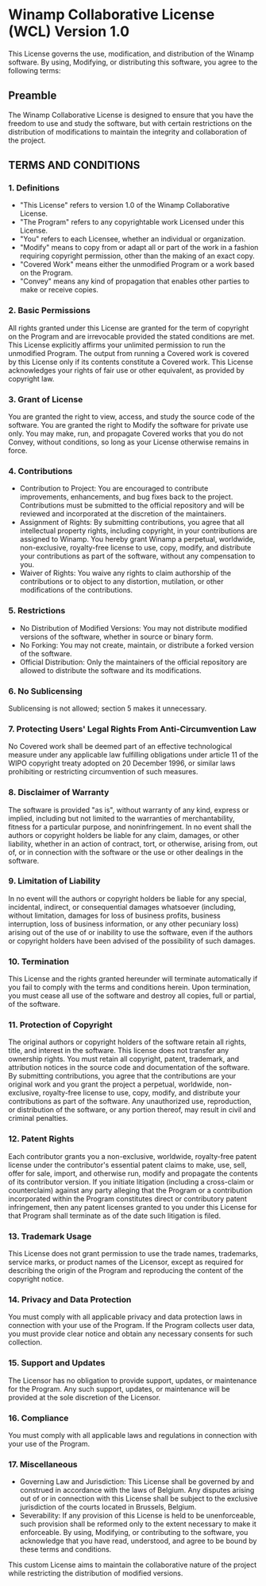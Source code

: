 # Winamp Collaborative License (WCL) Version 1.0

This License governs the use, modification, and distribution of the Winamp software. 
By using, Modifying, or distributing this software, you agree to the following terms:

## Preamble
The Winamp Collaborative License is designed to ensure that you have the freedom to use and study the software, but with certain restrictions on the distribution of modifications to maintain the integrity and collaboration of the project.

## TERMS AND CONDITIONS

### 1. Definitions
- "This License" refers to version 1.0 of the Winamp Collaborative License.
- "The Program" refers to any copyrightable work Licensed under this License.
- "You" refers to each Licensee, whether an individual or organization.
- "Modify" means to copy from or adapt all or part of the work in a fashion requiring copyright permission, other than the making of an exact copy.
- "Covered Work" means either the unmodified Program or a work based on the Program.
- "Convey" means any kind of propagation that enables other parties to make or receive copies.

### 2. Basic Permissions
All rights granted under this License are granted for the term of copyright on the Program and are irrevocable provided the stated conditions are met. This License explicitly affirms your unlimited permission to run the unmodified Program. The output from running a Covered work is covered by this License only if its contents constitute a Covered work. This License acknowledges your rights of fair use or other equivalent, as provided by copyright law.

### 3. Grant of License
You are granted the right to view, access, and study the source code of the software.
You are granted the right to Modify the software for private use only. You may make, run, and propagate Covered works that you do not Convey, without conditions, so long as your License otherwise remains in force.

### 4. Contributions
- Contribution to Project: You are encouraged to contribute improvements, enhancements, and bug fixes back to the project. Contributions must be submitted to the official repository and will be reviewed and incorporated at the discretion of the maintainers.
- Assignment of Rights: By submitting contributions, you agree that all intellectual property rights, including copyright, in your contributions are assigned to Winamp. You hereby grant Winamp a perpetual, worldwide, non-exclusive, royalty-free license to use, copy, modify, and distribute your contributions as part of the software, without any compensation to you.
- Waiver of Rights: You waive any rights to claim authorship of the contributions or to object to any distortion, mutilation, or other modifications of the contributions.

### 5. Restrictions
- No Distribution of Modified Versions: You may not distribute modified versions of the software, whether in source or binary form.
- No Forking: You may not create, maintain, or distribute a forked version of the software.
- Official Distribution: Only the maintainers of the official repository are allowed to distribute the software and its modifications.

### 6. No Sublicensing
Sublicensing is not allowed; section 5 makes it unnecessary.

### 7. Protecting Users' Legal Rights From Anti-Circumvention Law

No Covered work shall be deemed part of an effective technological measure under any applicable law fulfilling obligations under article 11 of the WIPO copyright treaty adopted on 20 December 1996, or similar laws prohibiting or restricting circumvention of such measures.

### 8. Disclaimer of Warranty
The software is provided "as is", without warranty of any kind, express or implied, including but not limited to the warranties of merchantability, fitness for a particular purpose, and noninfringement. In no event shall the authors or copyright holders be liable for any claim, damages, or other liability, whether in an action of contract, tort, or otherwise, arising from, out of, or in connection with the software or the use or other dealings in the software.

### 9. Limitation of Liability
In no event will the authors or copyright holders be liable for any special, incidental, indirect, or consequential damages whatsoever (including, without limitation, damages for loss of business profits, business interruption, loss of business information, or any other pecuniary loss) arising out of the use of or inability to use the software, even if the authors or copyright holders have been advised of the possibility of such damages.

### 10. Termination
This License and the rights granted hereunder will terminate automatically if you fail to comply with the terms and conditions herein. Upon termination, you must cease all use of the software and destroy all copies, full or partial, of the software.

### 11. Protection of Copyright
The original authors or copyright holders of the software retain all rights, title, and interest in the software. This license does not transfer any ownership rights.
You must retain all copyright, patent, trademark, and attribution notices in the source code and documentation of the software.
By submitting contributions, you agree that the contributions are your original work and you grant the project a perpetual, worldwide, non-exclusive, royalty-free license to use, copy, modify, and distribute your contributions as part of the software.
Any unauthorized use, reproduction, or distribution of the software, or any portion thereof, may result in civil and criminal penalties.

### 12. Patent Rights
Each contributor grants you a non-exclusive, worldwide, royalty-free patent license under the contributor's essential patent claims to make, use, sell, offer for sale, import, and otherwise run, modify and propagate the contents of its contributor version.
If you initiate litigation (including a cross-claim or counterclaim) against any party alleging that the Program or a contribution incorporated within the Program constitutes direct or contributory patent infringement, then any patent licenses granted to you under this License for that Program shall terminate as of the date such litigation is filed.

### 13. Trademark Usage
This License does not grant permission to use the trade names, trademarks, service marks, or product names of the Licensor, except as required for describing the origin of the Program and reproducing the content of the copyright notice.

### 14. Privacy and Data Protection
You must comply with all applicable privacy and data protection laws in connection with your use of the Program.
If the Program collects user data, you must provide clear notice and obtain any necessary consents for such collection.

### 15. Support and Updates
The Licensor has no obligation to provide support, updates, or maintenance for the Program. Any such support, updates, or maintenance will be provided at the sole discretion of the Licensor.

### 16. Compliance 
You must comply with all applicable laws and regulations in connection with your use of the Program.

### 17. Miscellaneous
- Governing Law and Jurisdiction: This License shall be governed by and construed in accordance with the laws of Belgium. Any disputes arising out of or in connection with this License shall be subject to the exclusive jurisdiction of the courts located in Brussels, Belgium.
- Severability: If any provision of this License is held to be unenforceable, such provision shall be reformed only to the extent necessary to make it enforceable.
By using, Modifying, or contributing to the software, you acknowledge that you have read, understood, and agree to be bound by these terms and conditions.
 
This custom License aims to maintain the collaborative nature of the project while restricting the distribution of modified versions.
